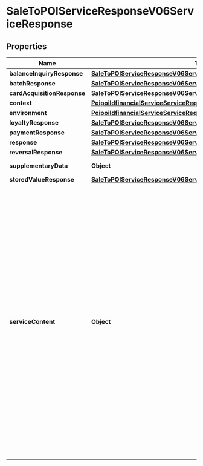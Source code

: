 # SaleToPOIServiceResponseV06ServiceResponse

## Properties
Name | Type | Description | Notes
------------ | ------------- | ------------- | -------------
**balanceInquiryResponse** | [**SaleToPOIServiceResponseV06ServiceResponseBalanceInquiryResponse**](SaleToPOIServiceResponseV06ServiceResponseBalanceInquiryResponse.md) |  |  [optional]
**batchResponse** | [**SaleToPOIServiceResponseV06ServiceResponseBatchResponse**](SaleToPOIServiceResponseV06ServiceResponseBatchResponse.md) |  |  [optional]
**cardAcquisitionResponse** | [**SaleToPOIServiceResponseV06ServiceResponseCardAcquisitionResponse**](SaleToPOIServiceResponseV06ServiceResponseCardAcquisitionResponse.md) |  |  [optional]
**context** | [**PoipoiIdfinancialServiceServiceRequestContext**](PoipoiIdfinancialServiceServiceRequestContext.md) |  | 
**environment** | [**PoipoiIdfinancialServiceServiceRequestEnvironment**](PoipoiIdfinancialServiceServiceRequestEnvironment.md) |  | 
**loyaltyResponse** | [**SaleToPOIServiceResponseV06ServiceResponseLoyaltyResponse**](SaleToPOIServiceResponseV06ServiceResponseLoyaltyResponse.md) |  |  [optional]
**paymentResponse** | [**SaleToPOIServiceResponseV06ServiceResponsePaymentResponse**](SaleToPOIServiceResponseV06ServiceResponsePaymentResponse.md) |  |  [optional]
**response** | [**SaleToPOIServiceResponseV06ServiceResponseResponse**](SaleToPOIServiceResponseV06ServiceResponseResponse.md) |  | 
**reversalResponse** | [**SaleToPOIServiceResponseV06ServiceResponseReversalResponse**](SaleToPOIServiceResponseV06ServiceResponseReversalResponse.md) |  |  [optional]
**supplementaryData** | **Object** | Additional information incorporated as an extension to the message. |  [optional]
**storedValueResponse** | [**SaleToPOIServiceResponseV06ServiceResponseStoredValueResponse**](SaleToPOIServiceResponseV06ServiceResponseStoredValueResponse.md) |  |  [optional]
**serviceContent** | **Object** | List of specific services for ServiceResponse.&lt;br/&gt;- **FSPP: FinancialPaymentResponse**  : *The POI System sends a response to a payment request (Purchase/refund/PWCB/MOTO Payment/...).*&lt;br/&gt;- **FSRP: FinancialReversalResponse**  : *The POI System sends a response to a reversal request.*&lt;br/&gt;- **FSIP: FinancialBalanceInquiryResponse**  : *The POI System sends a response to a Balance Inquiry request.*&lt;br/&gt;- **FSBP: FinancialBatchResponse**  : *The POI System sends a response to a batch processing request.*&lt;br/&gt;- **FSLP: FinancialLoyaltyResponse**  : *The POI System sends a response to a loyalty processing request.*&lt;br/&gt;- **FSVP: FinancialStoredValueResponse**  : *The POI System sends a response to a stored value card or account request.*&lt;br/&gt;- **FSEP: FinancialEnableServiceResponse**  : *The POI System sends a response after enabling or not some service.*&lt;br/&gt;- **FSAP: FinancialCardAcquisitionResponse**  : *The POI System sends a response to a card data acquisition request.*&lt;br/&gt;- **FSCP: FinancialReconciliationResponse**  : *The POI System sends a response to a reconciliation request.*&lt;br/&gt; | 
